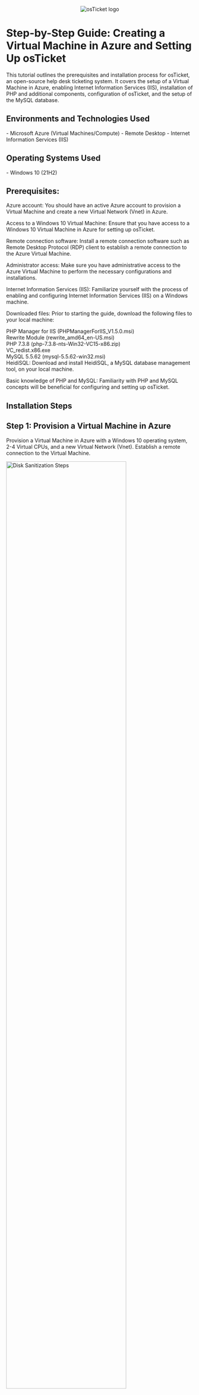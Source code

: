 <p align="center">
<img src="https://i.imgur.com/r7UlOH2.png" alt="osTicket logo"/>
</p>

<h1>Step-by-Step Guide: Creating a Virtual Machine in Azure and Setting Up osTicket</h1>
This tutorial outlines the prerequisites and installation process for osTicket, an open-source help desk ticketing system. It covers the setup of a Virtual Machine in Azure, enabling Internet Information Services (IIS), installation of PHP and additional components, configuration of osTicket, and the setup of the MySQL database.<br />
<h2>Environments and Technologies Used</h2>
- Microsoft Azure (Virtual Machines/Compute)
- Remote Desktop
- Internet Information Services (IIS)
<h2>Operating Systems Used </h2>
- Windows 10 (21H2)
<h2>Prerequisites:</h2>
Azure account: You should have an active Azure account to provision a Virtual Machine and create a new Virtual Network (Vnet) in Azure.<br>

Access to a Windows 10 Virtual Machine: Ensure that you have access to a Windows 10 Virtual Machine in Azure for setting up osTicket.<br>

Remote connection software: Install a remote connection software such as Remote Desktop Protocol (RDP) client to establish a remote connection to the Azure Virtual Machine.<br>

Administrator access: Make sure you have administrative access to the Azure Virtual Machine to perform the necessary configurations and installations.<br>

Internet Information Services (IIS): Familiarize yourself with the process of enabling and configuring Internet Information Services (IIS) on a Windows machine.<br>

Downloaded files: Prior to starting the guide, download the following files to your local machine:<br>

PHP Manager for IIS (PHPManagerForIIS_V1.5.0.msi)<br>
Rewrite Module (rewrite_amd64_en-US.msi)<br>
PHP 7.3.8 (php-7.3.8-nts-Win32-VC15-x86.zip)<br>
VC_redist.x86.exe<br>
MySQL 5.5.62 (mysql-5.5.62-win32.msi)<br>
HeidiSQL: Download and install HeidiSQL, a MySQL database management tool, on your local machine.<br>

Basic knowledge of PHP and MySQL: Familiarity with PHP and MySQL concepts will be beneficial for configuring and setting up osTicket.<br>
<h2>Installation Steps</h2>

  <h2>Step 1: Provision a Virtual Machine in Azure</h2>
  <p>Provision a Virtual Machine in Azure with a Windows 10 operating system, 2-4 Virtual CPUs, and a new Virtual Network (Vnet). Establish a remote connection to the Virtual Machine.</p>

  <p>
  <img src="https://i.imgur.com/DJmEXEB.png" height="80%" width="80%" alt="Disk Sanitization Steps"/>
  </p>
  
  <h2>Step 2: Configure Internet Information Services (IIS)</h2>
  <p>
    a. Navigate to Control Panel -> Programs -> Turn Windows Features On or Off.<br>
    b. Select "Internet Information Services," expand the options for IIS, World Wide Web Services, and Application Development Features.<br>
    c. Enable Common HTTP Features and CGI. Click OK.<br>
    d. Verify the functionality of IIS by entering "127.0.0.1" in the search bar.
  </p>

  <p>
  <img src="https://i.imgur.com/DJmEXEB.png" height="80%" width="80%" alt="Disk Sanitization Steps"/>
  </p>
  
  <h2>Step 3: Install additional components for osTicket</h2>
  <p>
    a. Download and install PHP Manager for IIS (PHPManagerForIIS_V1.5.0.msi).<br>
    b. Download and install the Rewrite Module (rewrite_amd64_en-US.msi).<br>
    c. Create the directory C:\PHP.<br>
    d. Download PHP 7.3.8 (php-7.3.8-nts-Win32-VC15-x86.zip) and extract its contents into the C:\PHP directory.<br>
    e. Download and install VC_redist.x86.exe (required for PHP).<br>
    f. Download and install MySQL 5.5.62 (mysql-5.5.62-win32.msi) with the Standard Configuration, setting the password as "Password1."
  </p>
  
  <h2>Step 4: Configure PHP with IIS</h2>
  <p>
    a. Open IIS as an administrator and launch PHP Manager.<br>
    b. Register a new PHP version by browsing to php-cgi.exe (located within the PHP installation).<br>
    c. Restart IIS.
  </p>

  <p>
  <img src="https://i.imgur.com/DJmEXEB.png" height="80%" width="80%" alt="Disk Sanitization Steps"/>
  </p>
  
  <h2>Step 5: Install osTicket v1.15.8</h2>
  <p>
    a. Download osTicket and extract its contents.<br>
    b. Rename the "upload" folder to "osTicket" and copy it to C:\inetpub\wwwroot.<br>
    c. Stop and start the IIS server to reload the configuration.<br>
    d. Access the osTicket site by navigating to sites -> Default -> osTicket and clicking "Browse *:80" on the right.
  </p>

  <p>
  <img src="https://i.imgur.com/DJmEXEB.png" height="80%" width="80%" alt="Disk Sanitization Steps"/>
  </p>
  
  <h2>Step 6: Enable the required PHP extensions</h2>
  <p>
    a. In IIS, navigate to sites -> Default -> osTicket.<br>
    b. Open PHP Manager, double-click on "Enable or disable an extension."<br>
    c. Enable the following extensions: php_imap.dll, php_intl.dll, and php_opcache.dll.<br>
    d. Refresh the osTicket site in your browser to observe the changes.
  </p>

  <p>
  <img src="https://i.imgur.com/DJmEXEB.png" height="80%" width="80%" alt="Disk Sanitization Steps"/>
  </p>
  
  <h2>Step 7: Rename and configure ost-config.php</h2>
  <p>
    a. Rename ost-sampleconfig.php (located in C:\inetpub\wwwroot\osTicket\include) to ost-config.php.<br>
    b. Adjust the permissions for ost-config.php by accessing its properties -> security -> advanced -> disabling inheritance -> removing all permissions.<br>
    c. Add a new principal named "Everyone" with all permissions. Click OK and apply the changes.
  </p>

  <p>
  <img src="https://i.imgur.com/DJmEXEB.png" height="80%" width="80%" alt="Disk Sanitization Steps"/>
  </p>
  
  <h2>Step 8: Complete the osTicket setup in the browser</h2>
  <p>
    a. Click "Continue" on the osTicket site.<br>
    b. Provide a name for your help desk and specify the default email address for receiving customer emails.<br>
    c. Fill in all the necessary details until you reach the database settings.
  </p>

  <p>
  <img src="https://i.imgur.com/DJmEXEB.png" height="80%" width="80%" alt="Disk Sanitization Steps"/>
  </p>
  
  <h2>Step 9: Set up the MySQL database using HeidiSQL</h2>
  <p>
    a. Download and install HeidiSQL.<br>
    b. Open HeidiSQL and create a new session using "root" as the username and "Password1" as the password.<br>
    c. Open the session and create a database called "osTicket."
  </p>

  <p>
  <img src="https://i.imgur.com/DJmEXEB.png" height="80%" width="80%" alt="Disk Sanitization Steps"/>
  </p>
  
  <h2>Step 10: Proceed with the osTicket setup in the browser</h2>
  <p>
    a. Provide "osTicket" as the MySQL Database and "root" as the MySQL Username.
  </p>
  
  <p>
  <img src="https://i.imgur.com/DJmEXEB.png" height="80%" width="80%" alt="Disk Sanitization Steps"/>
  </p>
  
</body>
</html>

